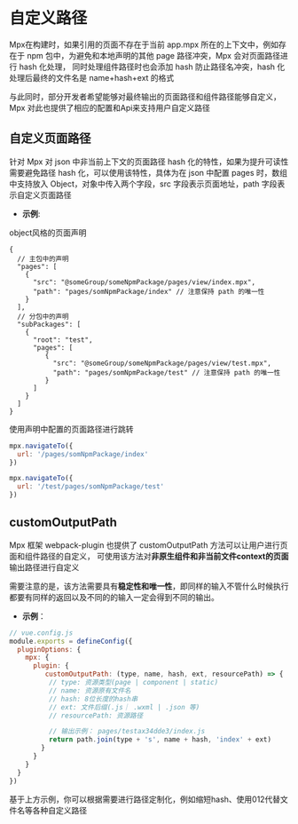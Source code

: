 # 自定义路径

Mpx在构建时，如果引用的页面不存在于当前 app.mpx 所在的上下文中，例如存在于 npm 包中，为避免和本地声明的其他 page 路径冲突，Mpx 会对页面路径进行 hash 化处理，
同时处理组件路径时也会添加 hash 防止路径名冲突，hash 化处理后最终的文件名是 name+hash+ext 的格式

与此同时，部分开发者希望能够对最终输出的页面路径和组件路径能够自定义，Mpx 对此也提供了相应的配置和Api来支持用户自定义路径

## 自定义页面路径

针对 Mpx 对 json 中非当前上下文的页面路径 hash 化的特性，如果为提升可读性需要避免路径 hash 化，可以使用该特性，具体为在
json 中配置 pages 时，数组中支持放入 Object，对象中传入两个字段，src 字段表示页面地址，path 字段表示自定义页面路径

- **示例**:

object风格的页面声明
```json5
{
  // 主包中的声明
  "pages": [
    {
      "src": "@someGroup/someNpmPackage/pages/view/index.mpx",
      "path": "pages/somNpmPackage/index" // 注意保持 path 的唯一性
    }
  ],
  // 分包中的声明
  "subPackages": [
    {
      "root": "test",
      "pages": [
         {
           "src": "@someGroup/someNpmPackage/pages/view/test.mpx",
           "path": "pages/somNpmPackage/test" // 注意保持 path 的唯一性
         }
      ]
    }
  ]
}
```

使用声明中配置的页面路径进行跳转
```js
mpx.navigateTo({
  url: '/pages/somNpmPackage/index'
})

mpx.navigateTo({
  url: '/test/pages/somNpmPackage/test'
})
```


## customOutputPath

Mpx 框架 webpack-plugin 也提供了 customOutputPath 方法可以让用户进行页面和组件路径的自定义，
可使用该方法对**非原生组件和非当前文件context的页面**输出路径进行自定义

需要注意的是，该方法需要具有**稳定性和唯一性**，即同样的输入不管什么时候执行都要有同样的返回以及不同的的输入一定会得到不同的输出。  

- **示例**：
```js
// vue.config.js
module.exports = defineConfig({
  pluginOptions: {
    mpx: {
      plugin: {
         customOutputPath: (type, name, hash, ext, resourcePath) => {
          // type: 资源类型(page | component | static)
          // name: 资源原有文件名
          // hash: 8位长度的hash串
          // ext: 文件后缀(.js｜ .wxml | .json 等)
          // resourcePath: 资源路径

          // 输出示例： pages/testax34dde3/index.js
          return path.join(type + 's', name + hash, 'index' + ext)
        }
      }
    }
  }
})
```
基于上方示例，你可以根据需要进行路径定制化，例如缩短hash、使用012代替文件名等各种自定义路径
